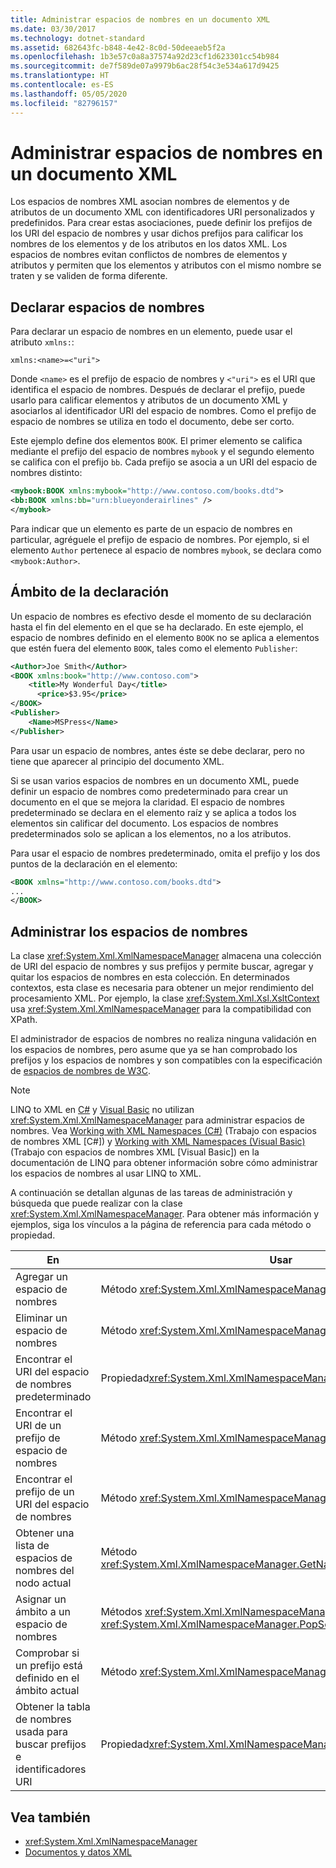 ```yaml
---
title: Administrar espacios de nombres en un documento XML
ms.date: 03/30/2017
ms.technology: dotnet-standard
ms.assetid: 682643fc-b848-4e42-8c0d-50deeaeb5f2a
ms.openlocfilehash: 1b3e57c0a8a37574a92d23cf1d623301cc54b984
ms.sourcegitcommit: de7f589de07a9979b6ac28f54c3e534a617d9425
ms.translationtype: HT
ms.contentlocale: es-ES
ms.lasthandoff: 05/05/2020
ms.locfileid: "82796157"
---
```

# <a name="managing-namespaces-in-an-xml-document"></a>Administrar espacios de nombres en un documento XML
Los espacios de nombres XML asocian nombres de elementos y de atributos de un documento XML con identificadores URI personalizados y predefinidos. Para crear estas asociaciones, puede definir los prefijos de los URI del espacio de nombres y usar dichos prefijos para calificar los nombres de los elementos y de los atributos en los datos XML. Los espacios de nombres evitan conflictos de nombres de elementos y atributos y permiten que los elementos y atributos con el mismo nombre se traten y se validen de forma diferente.  
  
<a name="declare"></a>
## <a name="declaring-namespaces"></a>Declarar espacios de nombres  
 Para declarar un espacio de nombres en un elemento, puede usar el atributo `xmlns:`:  
  
 `xmlns:<name>=<"uri">`  
  
 Donde `<name>` es el prefijo de espacio de nombres y `<"uri">` es el URI que identifica el espacio de nombres. Después de declarar el prefijo, puede usarlo para calificar elementos y atributos de un documento XML y asociarlos al identificador URI del espacio de nombres. Como el prefijo de espacio de nombres se utiliza en todo el documento, debe ser corto.  
  
 Este ejemplo define dos elementos `BOOK`. El primer elemento se califica mediante el prefijo del espacio de nombres `mybook` y el segundo elemento se califica con el prefijo `bb`. Cada prefijo se asocia a un URI del espacio de nombres distinto:  
  
```xml  
<mybook:BOOK xmlns:mybook="http://www.contoso.com/books.dtd">  
<bb:BOOK xmlns:bb="urn:blueyonderairlines" />
</mybook>
```  
  
 Para indicar que un elemento es parte de un espacio de nombres en particular, agréguele el prefijo de espacio de nombres. Por ejemplo, si el elemento `Author` pertenece al espacio de nombres `mybook`, se declara como `<mybook:Author>`.  
  
<a name="scope"></a>
## <a name="declaration-scope"></a>Ámbito de la declaración  
 Un espacio de nombres es efectivo desde el momento de su declaración hasta el fin del elemento en el que se ha declarado. En este ejemplo, el espacio de nombres definido en el elemento `BOOK` no se aplica a elementos que estén fuera del elemento `BOOK`, tales como el elemento `Publisher`:  
  
```xml  
<Author>Joe Smith</Author>  
<BOOK xmlns:book="http://www.contoso.com">  
    <title>My Wonderful Day</title>  
      <price>$3.95</price>  
</BOOK>  
<Publisher>  
    <Name>MSPress</Name>  
</Publisher>  
```  
  
 Para usar un espacio de nombres, antes éste se debe declarar, pero no tiene que aparecer al principio del documento XML.  
  
 Si se usan varios espacios de nombres en un documento XML, puede definir un espacio de nombres como predeterminado para crear un documento en el que se mejora la claridad. El espacio de nombres predeterminado se declara en el elemento raíz y se aplica a todos los elementos sin calificar del documento. Los espacios de nombres predeterminados solo se aplican a los elementos, no a los atributos.  
  
 Para usar el espacio de nombres predeterminado, omita el prefijo y los dos puntos de la declaración en el elemento:  
  
```xml  
<BOOK xmlns="http://www.contoso.com/books.dtd">  
...
</BOOK>
```  
  
## <a name="managing-namespaces"></a>Administrar los espacios de nombres  
 La clase <xref:System.Xml.XmlNamespaceManager> almacena una colección de URI del espacio de nombres y sus prefijos y permite buscar, agregar y quitar los espacios de nombres en esta colección. En determinados contextos, esta clase es necesaria para obtener un mejor rendimiento del procesamiento XML. Por ejemplo, la clase <xref:System.Xml.Xsl.XsltContext> usa <xref:System.Xml.XmlNamespaceManager> para la compatibilidad con XPath.  
  
 El administrador de espacios de nombres no realiza ninguna validación en los espacios de nombres, pero asume que ya se han comprobado los prefijos y los espacios de nombres y son compatibles con la especificación de [espacios de nombres de W3C](https://www.w3.org/TR/REC-xml-names/).  
  
> [!NOTE]
> LINQ to XML en [C#](../../../csharp/programming-guide/concepts/linq/linq-to-xml-overview.md) y [Visual Basic](../../../visual-basic/programming-guide/concepts/linq/linq-to-xml.md) no utilizan <xref:System.Xml.XmlNamespaceManager> para administrar espacios de nombres. Vea [Working with XML Namespaces (C#)](../../../csharp/programming-guide/concepts/linq/namespaces-overview-linq-to-xml.md) (Trabajo con espacios de nombres XML [C#]) y [Working with XML Namespaces (Visual Basic)](../../../visual-basic/programming-guide/concepts/linq/working-with-xml-namespaces.md) (Trabajo con espacios de nombres XML [Visual Basic]) en la documentación de LINQ para obtener información sobre cómo administrar los espacios de nombres al usar LINQ to XML.  
  
 A continuación se detallan algunas de las tareas de administración y búsqueda que puede realizar con la clase <xref:System.Xml.XmlNamespaceManager>. Para obtener más información y ejemplos, siga los vínculos a la página de referencia para cada método o propiedad.  
  
|En|Usar|  
|--------|---------|  
|Agregar un espacio de nombres|Método <xref:System.Xml.XmlNamespaceManager.AddNamespace%2A>|  
|Eliminar un espacio de nombres|Método <xref:System.Xml.XmlNamespaceManager.RemoveNamespace%2A>|  
|Encontrar el URI del espacio de nombres predeterminado|Propiedad<xref:System.Xml.XmlNamespaceManager.DefaultNamespace%2A>|  
|Encontrar el URI de un prefijo de espacio de nombres|Método <xref:System.Xml.XmlNamespaceManager.LookupNamespace%2A>|  
|Encontrar el prefijo de un URI del espacio de nombres|Método <xref:System.Xml.XmlNamespaceManager.LookupPrefix%2A>|  
|Obtener una lista de espacios de nombres del nodo actual|Método <xref:System.Xml.XmlNamespaceManager.GetNamespacesInScope%2A>|  
|Asignar un ámbito a un espacio de nombres|Métodos <xref:System.Xml.XmlNamespaceManager.PushScope%2A> y <xref:System.Xml.XmlNamespaceManager.PopScope%2A>|  
|Comprobar si un prefijo está definido en el ámbito actual|Método <xref:System.Xml.XmlNamespaceManager.HasNamespace%2A>|  
|Obtener la tabla de nombres usada para buscar prefijos e identificadores URI|Propiedad<xref:System.Xml.XmlNamespaceManager.NameTable%2A>|  
  
## <a name="see-also"></a>Vea también

- <xref:System.Xml.XmlNamespaceManager>
- [Documentos y datos XML](../../../../docs/standard/data/xml/index.md)
